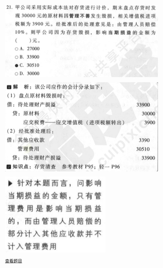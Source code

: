 ![](f5be9cb62588f17d774cbdb6800d3d43.png)

![](52a5d63af242c7988bbe16218cacf647.png)

![](14562218280f61f0eeb30003d5435c08.png)

[查看题目](../考前模拟测试题（1）.md#121-单选)

